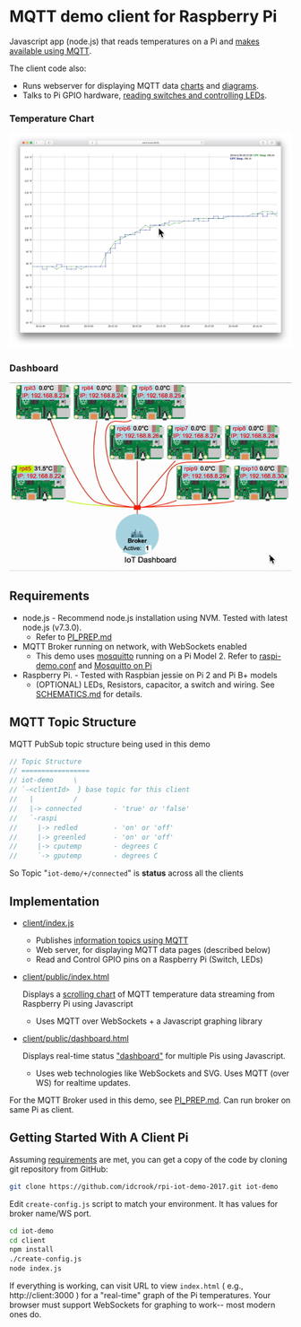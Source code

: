

# MQTT demo client for Raspberry Pi

Javascript app (node.js) that reads temperatures on a Pi and [makes available using MQTT](#mqtt-topic-structure).

The client code also:
 - Runs webserver for displaying MQTT data [charts](#temperature-chart) and [diagrams](#dashboard).
 - Talks to Pi GPIO hardware, [reading switches and controlling LEDs](https://github.com/idcrook/rpi-iot-demo-2017/blob/master/client/index.js#L240-L273).

### Temperature Chart

![](https://github.com/idcrook/rpi-iot-demo-2017/raw/master/info/TemperatureChart_resize1.png)

### Dashboard

![](https://github.com/idcrook/rpi-iot-demo-2017/raw/master/info/RasPi_IoT_Dashboard_animation.gif)

## Requirements

 - node.js - Recommend node.js installation using NVM. Tested with latest node.js (v7.3.0).
   - Refer to [PI_PREP.md][pi_prep]
 - MQTT Broker running on network, with WebSockets enabled
	 - This demo uses [mosquitto](https://mosquitto.org/) running on a Pi Model 2. Refer to [raspi-demo.conf][mosquitto_conf] and [Mosquitto on Pi][mosquitto_prep]
 - Raspberry Pi. - Tested with Raspbian jessie on Pi 2 and Pi B+ models
   - (OPTIONAL) LEDs, Resistors, capacitor, a switch and wiring. See [SCHEMATICS.md][schematics] for details.

## MQTT Topic Structure

MQTT PubSub topic structure being used in this demo

``` javascript
// Topic Structure
// =================
// iot-demo     \
// `-<clientId>  } base topic for this client
//   |          /
//   |-> connected        - 'true' or 'false'
//   `-raspi
//     |-> redled         - 'on' or 'off'
//     |-> greenled       - 'on' or 'off'
//     |-> cputemp        - degrees C
//     `-> gputemp        - degrees C
```

So Topic "`iot-demo/+/connected`" is **status** across all the clients

## Implementation

 - [client/index.js][index_js]

   - Publishes [information topics using MQTT](#mqtt-topic-structure)
   - Web server, for displaying MQTT data pages (described below)
   - Read and Control GPIO pins on a Raspberry Pi (Switch, LEDs)

 - [client/public/index.html][index_html]

   Displays a [scrolling chart](#temperature-chart) of MQTT temperature data streaming from Raspberry Pi using Javascript
   - Uses MQTT over WebSockets + a Javascript graphing library

 - [client/public/dashboard.html][dashboard_html]

   Displays real-time status ["dashboard"](#dashboard) for multiple Pis using Javascript.
   - Uses web technologies like WebSockets and SVG. Uses MQTT (over WS) for realtime updates.

For the MQTT Broker used in this demo, see [PI_PREP.md][mosquitto_prep]. Can run broker on same Pi as client.

## Getting Started With A Client Pi

Assuming [requirements](#requirements) are met, you can get a copy of the code by cloning git repository from GitHub:

``` sh
git clone https://github.com/idcrook/rpi-iot-demo-2017.git iot-demo
```

Edit `create-config.js` script to match your environment. It has values for broker name/WS port.

``` bash
cd iot-demo
cd client
npm install
./create-config.js
node index.js
```

If everything is working, can visit URL to view `index.html` ( e.g., http://client:3000 ) for a "real-time" graph of the Pi temperatures. Your browser must support WebSockets for graphing to work-- most modern ones do.



[index_js]: https://github.com/idcrook/rpi-iot-demo-2017/blob/master/client/index.js
[index_html]: https://github.com/idcrook/rpi-iot-demo-2017/blob/master/client/public/index.html
[dashboard_html]: https://github.com/idcrook/rpi-iot-demo-2017/blob/master/client/public/dashboard.html
[mosquitto_prep]: https://github.com/idcrook/rpi-iot-demo-2017/blob/master/info/PI_PREP.md#pi-mqtt-broker-using-mosquitto
[mosquitto_conf]: https://github.com/idcrook/rpi-iot-demo-2017/blob/master/conf/raspi-demo.conf
[pi_prep]: https://github.com/idcrook/rpi-iot-demo-2017/blob/master/info/PI_PREP.md
[schematics]: https://github.com/idcrook/rpi-iot-demo-2017/blob/master/info/SCHEMATICS.md
